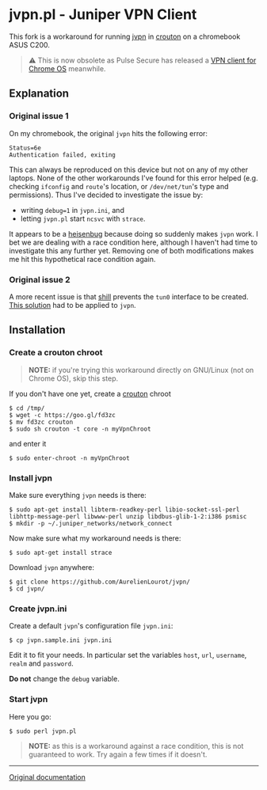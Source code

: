 # jvpn.pl - Juniper VPN Client

This fork is a workaround for running [jvpn](https://github.com/samm-git/jvpn) in
[crouton](https://github.com/dnschneid/crouton) on a chromebook ASUS C200.

> :warning: This is now obsolete as Pulse Secure has released a
> [VPN client for Chrome OS](https://chrome.google.com/webstore/detail/pulse-secure/eiddfaedmgnpnnojolcknhpjbmmpplgd)
> meanwhile.

## Explanation

### Original issue 1

On my chromebook, the original `jvpn` hits the following error:

```
Status=6e
Authentication failed, exiting
```

This can always be reproduced on this device but not on any of my other laptops. None of the other
workarounds I've found for this error helped (e.g. checking `ifconfig` and `route`'s location, or
`/dev/net/tun`'s type and permissions). Thus I've decided to investigate the issue by:

* writing `debug=1` in `jvpn.ini`, and
* letting `jvpn.pl` start `ncsvc` with `strace`.

It appears to be a [heisenbug](https://en.wikipedia.org/wiki/Heisenbug) because doing so suddenly
makes `jvpn` work. I bet we are dealing with a race condition here, although I haven't had time to
investigate this any further yet. Removing one of both modifications makes me hit this hypothetical
race condition again.

### Original issue 2

A more recent issue is that
[shill](https://www.chromium.org/chromium-os/chromiumos-design-docs/network-portal-detection)
prevents the `tun0` interface to be created.
[This solution](https://github.com/dnschneid/crouton/wiki/Using-Cisco-AnyConnect-VPN-with-openconnect#solution-to-make-the-tun0-interface-stable-and-the-openvpn-command-reliable)
had to be applied to `jvpn`.

## Installation

### Create a crouton chroot

> **NOTE:** if you're trying this workaround directly on GNU/Linux (not on Chrome OS), skip this
> step.

If you don't have one yet, create a [crouton](https://github.com/dnschneid/crouton) chroot

```
$ cd /tmp/
$ wget -c https://goo.gl/fd3zc
$ mv fd3zc crouton
$ sudo sh crouton -t core -n myVpnChroot
```

and enter it

```
$ sudo enter-chroot -n myVpnChroot
```

### Install jvpn

Make sure everything `jvpn` needs is there:

```
$ sudo apt-get install libterm-readkey-perl libio-socket-ssl-perl libhttp-message-perl libwww-perl unzip libdbus-glib-1-2:i386 psmisc
$ mkdir -p ~/.juniper_networks/network_connect
```

Now make sure what my workaround needs is there:

```
$ sudo apt-get install strace
```

Download `jvpn` anywhere:

```
$ git clone https://github.com/AurelienLourot/jvpn/
$ cd jvpn/
```

### Create jvpn.ini

Create a default `jvpn`'s configuration file `jvpn.ini`:

```
$ cp jvpn.sample.ini jvpn.ini
```

Edit it to fit your needs. In particular set the variables `host`, `url`, `username`, `realm` and
`password`.

**Do not** change the `debug` variable.

### Start jvpn

Here you go:

```
$ sudo perl jvpn.pl
```

> **NOTE:** as this is a workaround against a race condition, this is not guaranteed to work.
> Try again a few times if it doesn't.

----------------------------------------------------------------------------------------------------

[Original documentation](README)
